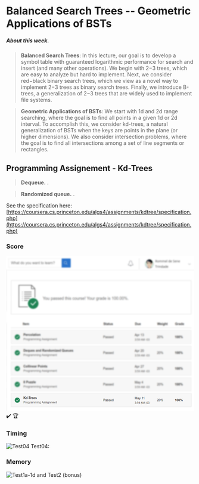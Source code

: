 # Balanced Search Trees -- Geometric Applications of BSTs

##### About this week.
>**Balanced Search Trees**: In this lecture, our goal is to develop a symbol table with guaranteed logarithmic performance for search and insert (and many other operations). We begin with 2−3 trees, which are easy to analyze but hard to implement. Next, we consider red−black binary search trees, which we view as a novel way to implement 2−3 trees as binary search trees. Finally, we introduce B-trees, a generalization of 2−3 trees that are widely used to implement file systems.

> **Geometric Applications of BSTs**: We start with 1d and 2d range searching, where the goal is to find all points in a given 1d or 2d interval. To accomplish this, we consider kd-trees, a natural generalization of BSTs when the keys are points in the plane (or higher dimensions). We also consider intersection problems, where the goal is to find all intersections among a set of line segments or rectangles.

## Programming Assignement - Kd-Trees

> **Dequeue.** .

> **Randomized queue.** .

See the specification here:
[https://coursera.cs.princeton.edu/algs4/assignments/kdtree/specification.php](https://coursera.cs.princeton.edu/algs4/assignments/kdtree/specification.php)


### Score
![grade](./image/grade.png)
:heavy_check_mark: :trophy:

### Timing
![Test04](./image/timing_test1a1k.png)
Test04:

### Memory
![Test1a-1d and Test2 (bonus)](./image/memory_test1a1i.png)


